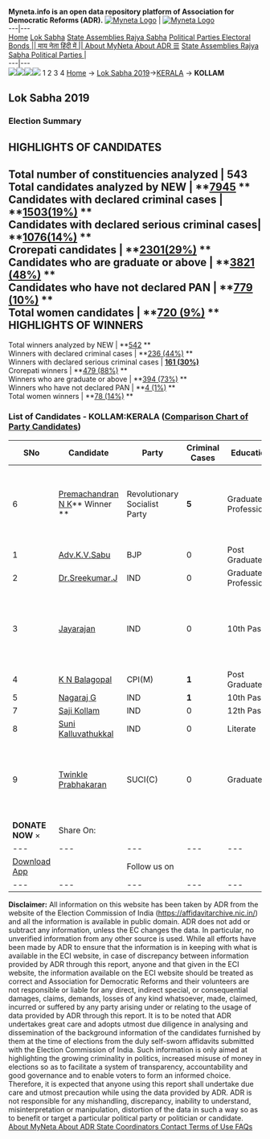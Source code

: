 **Myneta.info is an open data repository platform of Association for Democratic Reforms (ADR).**
[![Myneta Logo](https://www.myneta.info/lib/img/myneta-logo.png)](https://www.myneta.info/) | [![Myneta Logo](https://www.myneta.info/lib/img/adr-logo.png)](https://adrindia.org)  
---|---  
[Home](https://www.myneta.info/) [Lok Sabha](https://www.myneta.info/#ls "Lok Sabha") [ State Assemblies ](https://www.myneta.info/#sa "State Assemblies") [Rajya Sabha](https://www.myneta.info/#rs "Rajya Sabha") [Political Parties ](https://www.myneta.info/party "Political Parties") [ Electoral Bonds ](https://www.myneta.info/electoral_bonds "Electoral Bonds") [ || माय नेता हिंदी में || ](https://translate.google.co.in/translate?prev=hp&hl=en&js=y&u=www.myneta.info&sl=en&tl=hi&history_state0=) [ About MyNeta ](https://adrindia.org/content/about-myneta) [ About ADR ](https://adrindia.org/about-adr/who-we-are) [☰](javascript:void\(0\))
[ State Assemblies ](https://www.myneta.info/#sa "State Assemblies") [ Rajya Sabha ](https://www.myneta.info/#rs "Rajya Sabha") [ Political Parties ](https://www.myneta.info/party "Political Parties")
|   
---|---  
![](https://www.myneta.info/lib/img/banner/banner-1.png)![](https://www.myneta.info/lib/img/banner/banner-2.png)![](https://www.myneta.info/lib/img/banner/banner-3.png)![](https://www.myneta.info/lib/img/banner/banner-4.png)
1  2  3  4 
[Home](https://www.myneta.info/) → [Lok Sabha 2019](https://www.myneta.info/LokSabha2019/)→[KERALA](https://www.myneta.info/LokSabha2019/index.php?action=show_constituencies&state_id=44) → **KOLLAM**
### 
## Lok Sabha 2019
###  Election Summary 
HIGHLIGHTS OF CANDIDATES  
---  
Total number of constituencies analyzed |  543   
Total candidates analyzed by NEW | **[7945](https://www.myneta.info/LokSabha2019/index.php?action=summary&subAction=candidates_analyzed&sort=candidate#summary) **  
Candidates with declared criminal cases | **[1503(19%)](https://www.myneta.info/LokSabha2019/index.php?action=summary&subAction=crime&sort=candidate#summary) **  
Candidates with declared serious criminal cases| **[1076(14%)](https://www.myneta.info/LokSabha2019/index.php?action=summary&subAction=serious_crime&sort=candidate#summary) **  
Crorepati candidates | **[2301(29%)](https://www.myneta.info/LokSabha2019/index.php?action=summary&subAction=crorepati&sort=candidate#summary) **  
Candidates who are graduate or above | **[3821 (48%)](https://www.myneta.info/LokSabha2019/index.php?action=summary&subAction=education&sort=candidate#summary) **  
Candidates who have not declared PAN | **[779 (10%)](https://www.myneta.info/LokSabha2019/index.php?action=summary&subAction=without_pan&sort=candidate#summary) **  
Total women candidates | **[720 (9%)](https://www.myneta.info/LokSabha2019/index.php?action=summary&subAction=women_candidate&sort=candidate#summary) **  
HIGHLIGHTS OF WINNERS  
---  
Total winners analyzed by NEW | **[542](https://www.myneta.info/LokSabha2019/index.php?action=summary&subAction=winner_analyzed&sort=candidate#summary) **  
Winners with declared criminal cases | **[236 (44%)](https://www.myneta.info/LokSabha2019/index.php?action=summary&subAction=winner_crime&sort=candidate#summary) **  
Winners with declared serious criminal cases | **[161 (30%)](https://www.myneta.info/LokSabha2019/index.php?action=summary&subAction=winner_serious_crime&sort=candidate#summary)**  
Crorepati winners | **[479 (88%)](https://www.myneta.info/LokSabha2019/index.php?action=summary&subAction=winner_crorepati&sort=candidate#summary) **  
Winners who are graduate or above | **[394 (73%)](https://www.myneta.info/LokSabha2019/index.php?action=summary&subAction=winner_education&sort=candidate#summary) **  
Winners who have not declared PAN | **[4 (1%)](https://www.myneta.info/LokSabha2019/index.php?action=summary&subAction=winner_without_pan&sort=candidate#summary) **  
Total women winners | **[78 (14%)](https://www.myneta.info/LokSabha2019/index.php?action=summary&subAction=winner_women&sort=candidate#summary) **  
### List of Candidates - KOLLAM:KERALA ([Comparison Chart of Party Candidates](https://www.myneta.info/LokSabha2019/comparisonchart.php?constituency_id=649))
SNo | Candidate| Party| Criminal Cases| Education| Age| Total Assets| Liabilities  
---|---|---|---|---|---|---|---  
6  | [Premachandran N K](https://www.myneta.info/LokSabha2019/candidate.php?candidate_id=9099)** Winner ** | Revolutionary Socialist Party | **5** | Graduate Professional| 58 | ![](https://myneta.info/image_v2.php?myneta_folder=LokSabha2019&candidate_id=9099&col=ta) | ![](https://myneta.info/image_v2.php?myneta_folder=LokSabha2019&candidate_id=9099&col=lia)  
1  | [Adv.K.V.Sabu](https://www.myneta.info/LokSabha2019/candidate.php?candidate_id=9098) | BJP | 0 | Post Graduate| 57 | Rs 2,65,50,000 ~ 2 Crore+ | Rs 64,00,000 ~ 64 Lacs+  
2  | [Dr.Sreekumar.J](https://www.myneta.info/LokSabha2019/candidate.php?candidate_id=9105) | IND | 0 | Graduate Professional| 48 | Rs 5,63,53,474 ~ 5 Crore+ | Rs 3,33,41,227 ~ 3 Crore+  
3  | [Jayarajan](https://www.myneta.info/LokSabha2019/candidate.php?candidate_id=9102) | IND | 0 | 10th Pass| 58 | ![](https://myneta.info/image_v2.php?myneta_folder=LokSabha2019&candidate_id=9102&col=ta) | ![](https://myneta.info/image_v2.php?myneta_folder=LokSabha2019&candidate_id=9102&col=lia)  
4  | [K N Balagopal](https://www.myneta.info/LokSabha2019/candidate.php?candidate_id=9101) | CPI(M) | **1** | Post Graduate| 55 | Rs 94,63,866 ~ 94 Lacs+ | Rs 28,00,000 ~ 28 Lacs+  
5  | [Nagaraj G](https://www.myneta.info/LokSabha2019/candidate.php?candidate_id=9104) | IND | **1** | 10th Pass| 42 | Rs 8,000 ~ 8 Thou+ | Rs 3,00,000 ~ 3 Lacs+  
7  | [Saji Kollam](https://www.myneta.info/LokSabha2019/candidate.php?candidate_id=9100) | IND | 0 | 12th Pass| 30 | Rs 7,26,145 ~ 7 Lacs+ | Rs 0 ~   
8  | [Suni Kalluvathukkal](https://www.myneta.info/LokSabha2019/candidate.php?candidate_id=9103) | IND | 0 | Literate| 42 | Rs 1,21,660 ~ 1 Lacs+ | Rs 30,000 ~ 30 Thou+  
9  | [Twinkle Prabhakaran](https://www.myneta.info/LokSabha2019/candidate.php?candidate_id=9097) | SUCI(C) | 0 | Graduate| 41 | ![](https://myneta.info/image_v2.php?myneta_folder=LokSabha2019&candidate_id=9097&col=ta) | ![](https://myneta.info/image_v2.php?myneta_folder=LokSabha2019&candidate_id=9097&col=lia)  
|  **DONATE NOW** × |  Share On:  | [](https://api.whatsapp.com/send?text=https%3A%2F%2Fmyneta.info%2Fpunjab2022%2Findex.php%3Faction%3Dshow_constituencies%26state_id%3D19) | [](https://www.facebook.com/sharer/sharer.php?u=https%3A%2F%2Fmyneta.info%2Fpunjab2022%2Findex.php%3Faction%3Dshow_constituencies%26state_id%3D19) | [](https://twitter.com/share?url=https%3A%2F%2Fmyneta.info%2Fpunjab2022%2Findex.php%3Faction%3Dshow_constituencies%26state_id%3D19)  
---|---|---|---|---  
| [ Download App ](https://play.google.com/store/apps/details?id=com.webrosoft.myneta1&pcampaignid=pcampaignidMKT-Other-global-all-co-prtnr-py-PartBadge-Mar2515-1) | [](https://play.google.com/store/apps/details?id=com.webrosoft.myneta1&pcampaignid=pcampaignidMKT-Other-global-all-co-prtnr-py-PartBadge-Mar2515-1) |  Follow us on  | [](https://www.facebook.com/adrindia.org/) | [](https://twitter.com/adrspeaks) | [](https://groups.google.com/g/national-election-watch?hl=en&pli=1) | [](https://www.instagram.com/adrspeaks/) | [](https://www.youtube.com/user/adrspeaks) | [](https://sharechat.com/profile/adrspeaks)  
---|---|---|---|---|---|---|---|---  
**Disclaimer:** All information on this website has been taken by ADR from the website of the Election Commission of India (https://affidavitarchive.nic.in/) and all the information is available in public domain. ADR does not add or subtract any information, unless the EC changes the data. In particular, no unverified information from any other source is used. While all efforts have been made by ADR to ensure that the information is in keeping with what is available in the ECI website, in case of discrepancy between information provided by ADR through this report, anyone and that given in the ECI website, the information available on the ECI website should be treated as correct and Association for Democratic Reforms and their volunteers are not responsible or liable for any direct, indirect special, or consequential damages, claims, demands, losses of any kind whatsoever, made, claimed, incurred or suffered by any party arising under or relating to the usage of data provided by ADR through this report. It is to be noted that ADR undertakes great care and adopts utmost due diligence in analysing and dissemination of the background information of the candidates furnished by them at the time of elections from the duly self-sworn affidavits submitted with the Election Commission of India. Such information is only aimed at highlighting the growing criminality in politics, increased misuse of money in elections so as to facilitate a system of transparency, accountability and good governance and to enable voters to form an informed choice. Therefore, it is expected that anyone using this report shall undertake due care and utmost precaution while using the data provided by ADR. ADR is not responsible for any mishandling, discrepancy, inability to understand, misinterpretation or manipulation, distortion of the data in such a way so as to benefit or target a particular political party or politician or candidate. 
[ About MyNeta ](https://adrindia.org/content/about-myneta) [ About ADR ](https://adrindia.org/about-adr/who-we-are) [ State Coordinators ](https://adrindia.org/about-adr/state-coordinators) [ Contact ](https://adrindia.org/contact-us) [ Terms of Use ](https://adrindia.org/content/adr-terms-use) [ FAQs ](https://adrindia.org/content/faqs)
